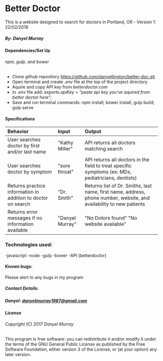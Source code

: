 # Better Doctor

This is a website designed to search for doctors in Portland, OR - Version 1: 22/02/2018

##### By: Danyel Murray


#### Dependencies/Set Up
###### npm, gulp, and bower

* Clone github repository https://github.com/danyellington/better-doc.git
* Open terminal and create _.env_ file at the top of the project directory
* Aquire and copy API key from _betterdoctor.com_
* In _.env_ file add: _exports.apiKey = "paste api key you've aquired from better doctor here";_
* Save and run terminal commands: npm install, bower install, gulp build; gulp serve


#### Specifications

| Behavior | Input | Output
|:-------------|:-------------|:-------------
|User searches doctor by first and/or last name | "Kathy Miller" | API returns all doctors matching search
|User searches doctor by symptom | "sore throat" | API returns all doctors in the field to treat specific symptoms (ex: MDs, pediatricians, dentists)
|Returns practice information in addition to doctor on search | "Dr. Smith" | Returns list of Dr. Smiths, last name, first name, address, phone number, website, and availability to new patients
|Returns error messages if no information available | "Danyel Murray"  | "No Dotors found" "No website available"


### Technologies used:
-javascript
-node
-gulp
-bower
-API (betterdoctor)

#### Known bugs:
Please alert to any bugs in my program

##### Contact Details:
##### Danyel: danyelmurray1987@gmail.com

#### License
###### Copyright (C) 2017 Danyel Murray

This program is free software: you can redistribute it and/or modify it under the terms of the GNU General Public License as published by the Free Software Foundation, either version 3 of the License, or (at your option) any later version.

